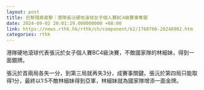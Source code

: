 ```yaml
---
layout: post
title: 巴黎殘奧直擊｜港隊張沅硬地滾球女子個人賽BC4級賽事奪銀
date: 2024-09-02 20:01:29.000000000 +08:00
link: https://news.rthk.hk/rthk/ch/component/k2/1768766-20240902.htm
categories: rthk
---
```


港隊硬地滾球代表張沅於女子個人賽BC4級決賽，不敵國家隊的林細妹，得到一面銀牌。

張沅於首兩局各失一分，到第三局就再失3分，成賽事關鍵。張沅於第四局只能取得1分，最終以1:5不敵林細妹得到亞軍，林細妹就為國家隊增添一面金牌。
